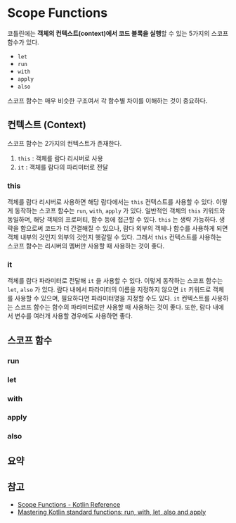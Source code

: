 # Scope Functions

코틀린에는 **객체의 컨텍스트(context)에서 코드 블록을 실행**할 수 있는 5가지의 스코프 함수가 있다.

* `let`
* `run`
* `with`
* `apply`
* `also`

스코프 함수는 매우 비슷한 구조여서 각 함수별 차이를 이해하는 것이 중요하다.

## 컨텍스트 (Context)

스코프 함수는 2가지의 컨텍스트가 존재한다.

1. `this` : 객체를 람다 리시버로 사용
2. `it` : 객체를 람다의 파리미터로 전달

### this

객체를 람다 리시버로 사용하면 해당 람다에서는 `this` 컨텍스트를 사용할 수 있다. 이렇게 동작하는 스코프 함수는 `run`, `with`, `apply` 가 있다. 일반적인 객체의 `this` 키워드와 동일하며, 해당 객체의 프로퍼티, 함수 등에 접근할 수 있다. `this` 는 생략 가능하다. 생략을 함으로써 코드가 더 간결해질 수 있으나, 람다 외부의 객체나 함수를 사용하게 되면 객체 내부의 것인지 외부의 것인지 헷갈릴 수 있다. 그래서 `this` 컨텍스트를 사용하는 스코프 함수는 리시버의 멤버만 사용할 때 사용하는 것이 좋다.

### it

객체를 람다 파라미터로 전달해 `it` 을 사용할 수 있다. 이렇게 동작하는 스코프 함수는 `let`, `also` 가 있다. 람다 내에서 파라미터의 이름을 지정하지 않으면 `it` 키워드로 객체를 사용할 수 있으며, 필요하다면 파라미터명을 지정할 수도 있다. `it` 컨텍스트를 사용하는 스코프 함수는 함수의 파라미터로만 사용할 때 사용하는 것이 좋다. 또한, 람다 내에서 변수를 여러개 사용할 경우에도 사용하면 좋다.


## 스코프 함수

### run

### let

### with

### apply

### also


## 요약


## 참고

* [Scope Functions - Kotlin Reference](https://kotlinlang.org/docs/reference/scope-functions.html)
* [Mastering Kotlin standard functions: run, with, let, also and apply](https://medium.com/@elye.project/mastering-kotlin-standard-functions-run-with-let-also-and-apply-9cd334b0ef84)
